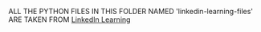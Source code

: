 ALL THE PYTHON FILES IN THIS FOLDER NAMED 'linkedin-learning-files' ARE TAKEN FROM [LinkedIn Learning](https://github.com/LinkedInLearning/learning-python-2896241)
